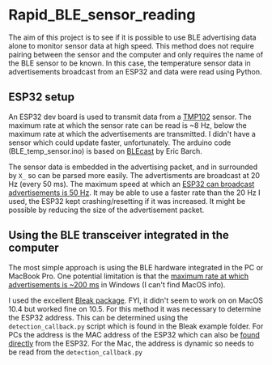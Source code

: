 # Rapid_BLE_sensor_reading
The aim of this project is to see if it is possible to use BLE advertising data alone to monitor sensor data at high speed. This method does not require pairing between the sensor and the computer and only requires the name of the BLE sensor to be known. In this case, the temperature sensor data in advertisements broadcast from an ESP32 and data were read using Python.

## ESP32 setup
An ESP32 dev board is used to transmit data from a [TMP102](https://www.sparkfun.com/products/13314) sensor. The maximum rate at which the sensor rate can be read is ~8 Hz, below the maximum rate at which the advertisements are transmitted. I didn't have a sensor which could update faster, unfortunately.  The arduino code (BLE_temp_sensor.ino) is based on [BLEcast](https://github.com/ericbarch/BLECast) by Eric Barch. 

The sensor data is embedded in the advertising packet, and in surrounded by `X_` so can be parsed more easily. The advertisments are broadcast at 20 Hz (every 50 ms). The maximum speed at which an [ESP32 can broadcast advertisements is 50 Hz](https://www.lucadentella.it/en/2018/03/26/esp32-33-ble-advertising/). It may be able to use a faster rate than the 20 Hz I used, the ESP32 kept crashing/resetting if it was increased. It might be possible by reducing the size of the advertisement packet. 

## Using the BLE transceiver integrated in the computer
The most simple approach is using the BLE hardware integrated in the PC or MacBook Pro. One potential limitation is that the [maximum rate at which advertisements is ~200 ms](https://stackoverflow.com/questions/37307301/ble-scan-interval-windows-10/37328965) in Windows (I can't find MacOS info). 

I used the excellent [Bleak package](https://github.com/hbldh/bleak). FYI, it didn't seem to work on on MacOS 10.4 but worked fine on 10.5. For this method it was necessary to determine the ESP32 address. This can be determined using the `detection_callback.py` script which is found in the Bleak example folder. For PCs the address is the MAC address of the ESP32 which can also be [found directly](https://randomnerdtutorials.com/get-change-esp32-esp8266-mac-address-arduino/) from the ESP32. For the Mac, the address is dynamic so needs to be read from the `detection_callback.py`
